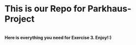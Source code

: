 
<html>
  <body>
    <br>
    <h1>This is our Repo for Parkhaus-Project</h1>
    <br>
    <b>Here is everything you need for Exercise 3. Enjoy!:)</b>
  </body>
</html>
    
